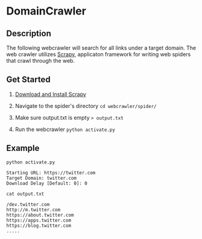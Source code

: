 # DomainCrawler

## Description
The following webcrawler will search for all links under a target domain. The web crawler utilizes [Scrapy](https://scrapy.org/), applicaton framework for writing web spiders that crawl through the web.

## Get Started
1. [Download and Install Scrapy](https://doc.scrapy.org/en/latest/intro/install.html) 

2. Navigate to the spider's directory
`cd webcrawler/spider/`

3. Make sure output.txt is empty
`> output.txt`

4. Run the webcrawler
`python activate.py`

## Example
`python activate.py`
```
Starting URL: https://twitter.com
Target Domain: twitter.com
Download Delay [Default: 0]: 0
```
`cat output.txt`
```
/dev.twitter.com
http://m.twitter.com
https://about.twitter.com
https://apps.twitter.com
https://blog.twitter.com
.....
```

